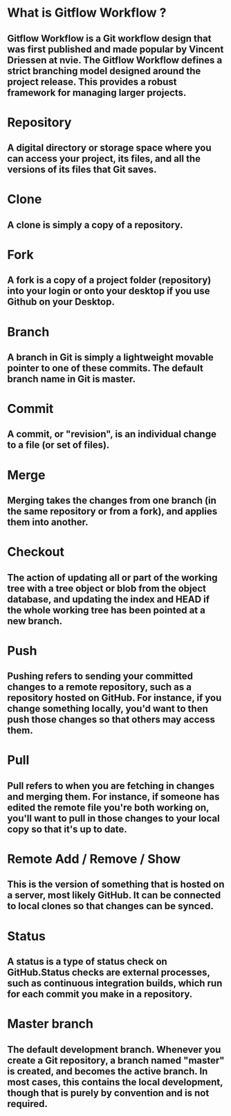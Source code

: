 # What is Gitflow Workflow ?
## Gitflow Workflow is a Git workflow design that was first published and made popular by Vincent Driessen at nvie. The Gitflow Workflow defines a strict branching model designed around the project release. This provides a robust framework for managing larger projects.  
# Repository
## A digital directory or storage space where you can access your project, its files, and all the versions of its files that Git saves.
# Clone 
## A clone is simply a copy of a repository.
# Fork
## A fork is a copy of a project folder (repository) into your login or onto your desktop if you use Github on your Desktop.
# Branch
## A branch in Git is simply a lightweight movable pointer to one of these commits. The default branch name in Git is master. 
# Commit
## A commit, or "revision", is an individual change to a file (or set of files).
# Merge
## Merging takes the changes from one branch (in the same repository or from a fork), and applies them into another. 
# Checkout
## The action of updating all or part of the working tree with a tree object or blob from the object database, and updating the index and HEAD if the whole working tree has been pointed at a new branch. 
# Push
## Pushing refers to sending your committed changes to a remote repository, such as a repository hosted on GitHub. For instance, if you change something locally, you'd want to then push those changes so that others may access them.
# Pull
## Pull refers to when you are fetching in changes and merging them. For instance, if someone has edited the remote file you're both working on, you'll want to pull in those changes to your local copy so that it's up to date.
# Remote Add / Remove / Show
## This is the version of something that is hosted on a server, most likely GitHub. It can be connected to local clones so that changes can be synced.
# Status
## A status is a type of status check on GitHub.Status checks are external processes, such as continuous integration builds, which run for each commit you make in a repository. 
# Master branch
## The default development branch. Whenever you create a Git repository, a branch named "master" is created, and becomes the active branch. In most cases, this contains the local development, though that is purely by convention and is not required. 
